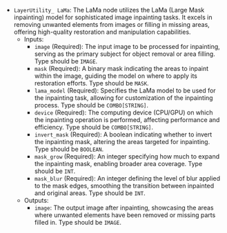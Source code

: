 - `LayerUtility_ LaMa`: The LaMa node utilizes the LaMa (Large Mask inpainting) model for sophisticated image inpainting tasks. It excels in removing unwanted elements from images or filling in missing areas, offering high-quality restoration and manipulation capabilities.
    - Inputs:
        - `image` (Required): The input image to be processed for inpainting, serving as the primary subject for object removal or area filling. Type should be `IMAGE`.
        - `mask` (Required): A binary mask indicating the areas to inpaint within the image, guiding the model on where to apply its restoration efforts. Type should be `MASK`.
        - `lama_model` (Required): Specifies the LaMa model to be used for the inpainting task, allowing for customization of the inpainting process. Type should be `COMBO[STRING]`.
        - `device` (Required): The computing device (CPU/GPU) on which the inpainting operation is performed, affecting performance and efficiency. Type should be `COMBO[STRING]`.
        - `invert_mask` (Required): A boolean indicating whether to invert the inpainting mask, altering the areas targeted for inpainting. Type should be `BOOLEAN`.
        - `mask_grow` (Required): An integer specifying how much to expand the inpainting mask, enabling broader area coverage. Type should be `INT`.
        - `mask_blur` (Required): An integer defining the level of blur applied to the mask edges, smoothing the transition between inpainted and original areas. Type should be `INT`.
    - Outputs:
        - `image`: The output image after inpainting, showcasing the areas where unwanted elements have been removed or missing parts filled in. Type should be `IMAGE`.
